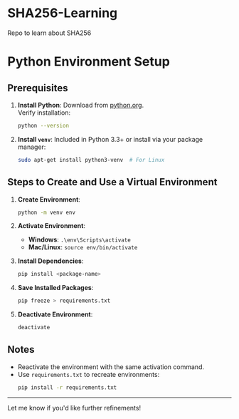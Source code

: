 # SHA256-Learning
Repo to learn about SHA256


# Python Environment Setup

## Prerequisites
1. **Install Python**: Download from [python.org](https://www.python.org/downloads/).  
   Verify installation:
   ```bash
   python --version
   ```

2. **Install `venv`**: Included in Python 3.3+ or install via your package manager:
   ```bash
   sudo apt-get install python3-venv  # For Linux
   ```

## Steps to Create and Use a Virtual Environment

1. **Create Environment**:  
   ```bash
   python -m venv env
   ```

2. **Activate Environment**:  
   - **Windows**: `.\env\Scripts\activate`  
   - **Mac/Linux**: `source env/bin/activate`

3. **Install Dependencies**:  
   ```bash
   pip install <package-name>
   ```

4. **Save Installed Packages**:  
   ```bash
   pip freeze > requirements.txt
   ```

5. **Deactivate Environment**:  
   ```bash
   deactivate
   ```

## Notes
- Reactivate the environment with the same activation command.
- Use `requirements.txt` to recreate environments:
  ```bash
  pip install -r requirements.txt
  ```

--- 

Let me know if you'd like further refinements!